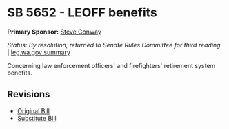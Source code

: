 # SB 5652 - LEOFF benefits
**Primary Sponsor:** [Steve Conway](/person/leg/steve.conway.md)

*Status: By resolution, returned to Senate Rules Committee for third reading.* | [leg.wa.gov summary](https://app.leg.wa.gov/billsummary?BillNumber=5652&Year=2021)

Concerning law enforcement officers' and firefighters' retirement system benefits.

## Revisions
* [Original Bill](1/)
* [Substitute Bill](S/)